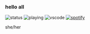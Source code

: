 ### hello all

![status](https://dev.discordprofiles.me/profiles/641397607113031700)
![playing](https://dev.discordprofiles.me/badge/playing/190916650143318016)
![vscode](https://dev.discordprofiles.me/badge/vscode/190916650143318016)
[![spotify](https://dev.discordprofiles.me/badge/spotify/190916650143318016)](https://dev.discordprofiles.me/openspotify/190916650143318016)

she/her
<!--
**advaith1/advaith1** is a ✨ _special_ ✨ repository because its `README.md` (this file) appears on your GitHub profile.

Here are some ideas to get you started:

- 🔭 I’m currently working on ...
- 🌱 I’m currently learning ...
- 👯 I’m looking to collaborate on ...
- 🤔 I’m looking for help with ...
- 💬 Ask me about ...
- 📫 How to reach me: ...
- 😄 Pronouns: ...
- ⚡ Fun fact: ...
-->
